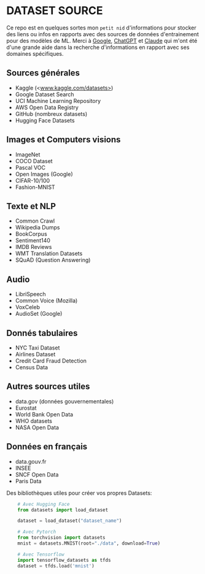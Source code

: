 # DATASET SOURCE

Ce repo est en quelques sortes mon `petit nid` d'informations pour stocker des liens ou infos en rapports avec des sources de données d'entrainement pour des modèles de ML. Merci à [Google](www.google.com), [ChatGPT](https://chatgpt.com/) et [Claude](https://claude.ai/) qui m'ont été d'une grande aide dans la recherche d'informations en rapport avec ses domaines spécifiques.

## Sources générales

- Kaggle (<www.kaggle.com/datasets>)
- Google Dataset Search
- UCI Machine Learning Repository
- AWS Open Data Registry
- GitHub (nombreux datasets)
- Hugging Face Datasets

## Images et Computers visions

- ImageNet
- COCO Dataset
- Pascal VOC
- Open Images (Google)
- CIFAR-10/100
- Fashion-MNIST

## Texte et NLP

- Common Crawl
- Wikipedia Dumps
- BookCorpus
- Sentiment140
- IMDB Reviews
- WMT Translation Datasets
- SQuAD (Question Answering)

## Audio

- LibriSpeech
- Common Voice (Mozilla)
- VoxCeleb
- AudioSet (Google)

## Donnés tabulaires

- NYC Taxi Dataset
- Airlines Dataset
- Credit Card Fraud Detection
- Census Data

## Autres sources utiles

- data.gov (données gouvernementales)
- Eurostat
- World Bank Open Data
- WHO datasets
- NASA Open Data

## Données en français

- data.gouv.fr
- INSEE
- SNCF Open Data
- Paris Data

Des bibliothèques utiles pour créer vos propres Datasets:

```python
    # Avec Hugging Face
    from datasets import load_dataset

    dataset = load_dataset("dataset_name")

    # Avec Pytorch
    from torchvision import datasets
    mnist = datasets.MNIST(root="./data", download=True)

    # Avec Tensorflow
    import tensorflow_datasets as tfds
    dataset = tfds.load('mnist')
```
